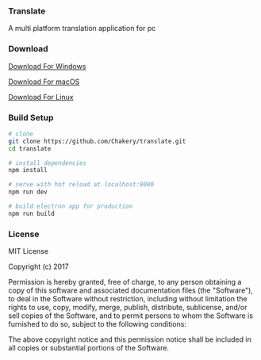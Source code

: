 ### Translate

A multi platform translation application for pc

### Download

[Download For Windows]()

[Download For macOS](https://github.com/Chakery/translate/releases/download/v0.0.1-beta.1/Translate.for.macOS.zip)

[Download For Linux]()

### Build Setup

``` bash
# clone
git clone https://github.com/Chakery/translate.git
cd translate

# install dependencies
npm install

# serve with hot reload at localhost:9080
npm run dev

# build electron app for production
npm run build

```


### License
MIT License

Copyright (c) 2017 

Permission is hereby granted, free of charge, to any person obtaining a copy
of this software and associated documentation files (the "Software"), to deal
in the Software without restriction, including without limitation the rights
to use, copy, modify, merge, publish, distribute, sublicense, and/or sell
copies of the Software, and to permit persons to whom the Software is
furnished to do so, subject to the following conditions:

The above copyright notice and this permission notice shall be included in all
copies or substantial portions of the Software.
